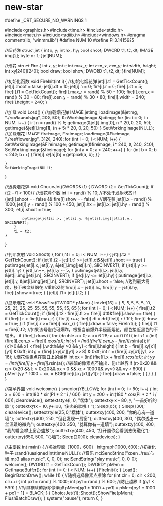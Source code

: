 # new-star
#define _CRT_SECURE_NO_WARNINGS 1

#include<graphics.h>
#include<time.h>
#include<stdio.h>
#include<math.h>
#include<stdlib.h>
#include<windows.h>
#pragma comment(lib, "winmm.lib")
#define NUM 10
#define PI 3.1415925

//烟花弹
struct jet
{
	int x, y;
	int hx, hy;
	bool shoot;
	DWORD t1, t2, dt;
	IMAGE img[2];
	byte n : 1;
}jet[NUM];

//烟花
struct Fire
{
	int x, y;
	int r;
	int max_r;
	int cen_x, cen_y;
	int width, height;
	int xy[240][240];
	bool draw;
	bool show;
	DWORD t1, t2, dt;
}fire[NUM];

//初始化函数
void FireInit(int i)
{
	//初始化烟花弹
	jet[i].t1 = GetTickCount();
	jet[i].shoot = false;
	jet[i].dt = 10;
	jet[i].n = 0;
	fire[i].r = 0;
	fire[i].dt = 5;
	fire[i].t1 = GetTickCount();
	fire[i].max_r = rand() % 50 + 100;
	fire[i].cen_x = rand() % 30 + 80;
	fire[i].cen_y = rand() % 30 + 80;
	fire[i].width = 240;
	fire[i].height = 240;
}

//加载
void Load()
{
	//加载烟花弹
	IMAGE jetimg;
	loadimage(&jetimg, "./res/launch.jpg", 200, 50);
	SetWorkingImage(&jetimg);
	for (int i = 0; i < NUM; i++)
	{
		int n = rand() % 5;
		getimage(&jet[i].img[0], n * 20, 0, 20, 50);
		getimage(&jet[i].img[1], (n + 5) * 20, 0, 20, 50);
	}
	SetWorkingImage(NULL);
	//加载烟花
	IMAGE fireimage, Fireimage;
	loadimage(&Fireimage, "./res/flower.jpg", 3120, 240);
	for (int i = 0; i < NUM; i++)
	{
		SetWorkingImage(&Fireimage);
		getimage(&fireimage, i * 240, 0, 240, 240);
		SetWorkingImage(&fireimage);
		for (int a = 0; a < 240; a++)
		{
			for (int b = 0; b < 240; b++)
			{
				fire[i].xy[a][b] = getpixel(a, b);
			}
		}

	}
	SetWorkingImage(NULL);
}

//选择烟花弹
void ChoiceJet(DWORD& t1)
{
	DWORD t2 = GetTickCount();
	if (t2 - t1 > 100)
	{
		//烟花弹个数
		int i = rand() % 10;
		//不处于发射状态
		if (jet[i].shoot == false && fire[i].show == false)
		{
			//烟花弹
			jet[i].x = rand() % 1000;
			jet[i].y = rand() % 100 + 450;
			jet[i].hx = jet[i].x;
			jet[i].hy = rand() % 300;
			jet[i].shoot = true;

			putimage(jet[i].x, jet[i].y, &jet[i].img[jet[i].n], SRCINVERT);
		}
		t1 = t2;
	}
}

//判断发射
void Shoot()
{
	for (int i = 0; i < NUM; i++)
	{
		jet[i].t2 = GetTickCount();
		if (jet[i].t2 - jet[i].t1 >= jet[i].dt&&jet[i].shoot == true)
		{
			putimage(jet[i].x, jet[i].y, &jet[i].img[jet[i].n], SRCINVERT);
			if (jet[i].y >= jet[i].hy)
			{
				jet[i].n++;
				jet[i].y -= 5;
			}
			putimage(jet[i].x, jet[i].y, &jet[i].img[jet[i].n], SRCINVERT);
			if (jet[i].y <= jet[i].hy)
			{
				putimage(jet[i].x, jet[i].y, &jet[i].img[jet[i].n], SRCINVERT);
				jet[i].shoot = false;
				//达到最大高度，接下来交给烟花
				//重新发射
				fire[i].x = jet[i].hx;
				fire[i].y = jet[i].hy;
				fire[i].show = true;
			}
		}
		jet[i].t1 = jet[i].t2;
	}
}

//显示烟花
void ShowFire(DWORD* pMem)
{
	int drt[16] = { 5, 5, 5, 5, 5, 10, 25, 25, 25, 25, 55, 55, 55, 55, 55, 65 };
	for (int i = 0; i < NUM; i++)
	{
		fire[i].t2 = GetTickCount();
		if (fire[i].t2 - fire[i].t1 >= fire[i].dt&&fire[i].show == true)
		{
			if (fire[i].r < fire[i].max_r)
			{
				fire[i].r++;
				fire[i].dt = drt[fire[i].r / 10];
				fire[i].draw = true;
			}
			if (fire[i].r >= fire[i].max_r)
			{
				fire[i].draw = false;
				FireInit(i);
			}
			fire[i].t1 = fire[i].t2;
			//如果该号炮花可爆炸，根据当前爆炸半径画烟花，颜色接近黑色的不输出。
			if (fire[i].draw)
			{
				for (double a = 0; a <= 6.28; a += 0.01)
				{
					int x1 = (int)(fire[i].cen_x + fire[i].r*cos(a));
					int y1 = (int)(fire[i].cen_y - fire[i].r*sin(a));
					if (x1>0 && x1 < fire[i].width&&y1>0 && y1 < fire[i].height)
					{
						int b = fire[i].xy[x1][y1] & 0xff;
						int g = (fire[i].xy[x1][y1] >> 8) & 0xff;
						int r = (fire[i].xy[x1][y1] >> 16);
						//烟花像素点在窗口上的坐标
						int xx = (int)(fire[i].x + fire[i].r*cos(a));
						int yy = (int)(fire[i].y - fire[i].r*sin(a));
						//较暗的像素点不输出、防止越界
						if (r>0x20 && g > 0x20 && b > 0x20 && xx > 0 && xx < 1000 && yy>0 && yy < 600)
						{
							pMem[yy * 1000 + xx] = BGR(fire[i].xy[x1][y1]);
						}
						fire[i].draw = false;
					}
				}
			}
		}
	}
}

//菜单界面
void welcome()
{
	setcolor(YELLOW);
	for (int i = 0; i < 50; i++)
	{
		int x = 600 + int(180 * sin(PI * 2 * i / 60));
		int y = 200 + int(180 * cos(PI * 2 * i / 60));
		cleardevice();
		settextstyle(i, 0, "楷体");
		outtextxy(x - 80, y, "一首好听的歌");
		outtextxy(x - 10, y+100, "俊杰的歌哦！");
		Sleep(65);
	}
	Sleep(130);
	cleardevice();
	settextstyle(25, 0,"楷体");
	outtextxy(400, 200, "你的心有一道墙");
	outtextxy(400, 250, "但我发现一扇窗");
	outtextxy(400, 300, "偶尔透出一丝温暖的微光");
	outtextxy(400, 350, "就算你有一道墙");
	outtextxy(400, 400, "我的爱会攀上窗台盛放");
	outtextxy(400, 450, "打开窗你会看到悲伤融化");
	outtextxy(650, 500, "心墙");
	Sleep(2000);
	cleardevice();
}

//主函数
int main()
{
	//初始界面（1000，600）
	initgraph(1000, 600);
	//初始化种子
	srand((unsigned int)time(NULL));
	//音乐
	mciSendString("open ./res/心墙.mp3 alias music", 0, 0, 0);
	mciSendString("play music", 0, 0, 0);
	welcome();
	DWORD t1 = GetTickCount();
	DWORD* pMem = GetImageBuffer();
	for (int i = 0; i < NUM; i++)
	{
		FireInit(i);
	}
	Load();
	BeginBatchDraw();
	while (1)
	{
		//随机选择像素点擦除
		for (int clr = 0; clr < 200; clr++)
		{
			int px1 = rand() % 1000;
			int py1 = rand() % 600;
			//防止越界
			if (py1 < 599)
			{
				//对显存赋值擦除像素点
				pMem[py1 * 1000 + px1] = pMem[py1 * 1000 + px1 + 1] = BLACK;
			}
		}
		ChoiceJet(t1);
		Shoot();
		ShowFire(pMem);
		FlushBatchDraw();
	}
	system("pause");
	return 0;
}
